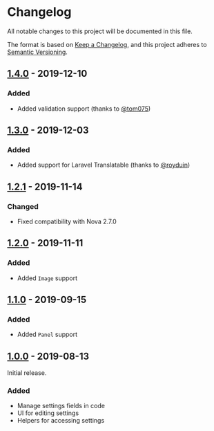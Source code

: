 # Changelog

All notable changes to this project will be documented in this file.

The format is based on [Keep a Changelog](https://keepachangelog.com/en/1.0.0/),
and this project adheres to [Semantic Versioning](https://semver.org/spec/v2.0.0.html).

## [1.4.0] - 2019-12-10

### Added

- Added validation support (thanks to [@tom075](https://github.com/tom075))

## [1.3.0] - 2019-12-03

### Added

- Added support for Laravel Translatable (thanks to [@royduin](https://github.com/royduin))

## [1.2.1] - 2019-11-14

### Changed

- Fixed compatibility with Nova 2.7.0

## [1.2.0] - 2019-11-11

### Added

- Added `Image` support

## [1.1.0] - 2019-09-15

### Added

- Added `Panel` support

## [1.0.0] - 2019-08-13

Initial release.

### Added

- Manage settings fields in code
- UI for editing settings
- Helpers for accessing settings

[1.4.0]: https://github.com/optimistdigital/nova-settings/compare/1.3.0...1.4.0
[1.3.0]: https://github.com/optimistdigital/nova-settings/compare/1.2.1...1.3.0
[1.2.1]: https://github.com/optimistdigital/nova-settings/compare/1.2.0...1.2.1
[1.2.0]: https://github.com/optimistdigital/nova-settings/compare/1.1.0...1.2.0
[1.1.0]: https://github.com/optimistdigital/nova-settings/compare/1.0.0...1.1.0
[1.0.0]: https://github.com/optimistdigital/nova-settings/releases/tag/1.0.0
